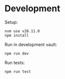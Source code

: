 # Development

Setup:

```
nvm use v20.11.0
npm install
```

Run in development vault:

```
npm run dev
```

Run tests:

```
npm run test
```